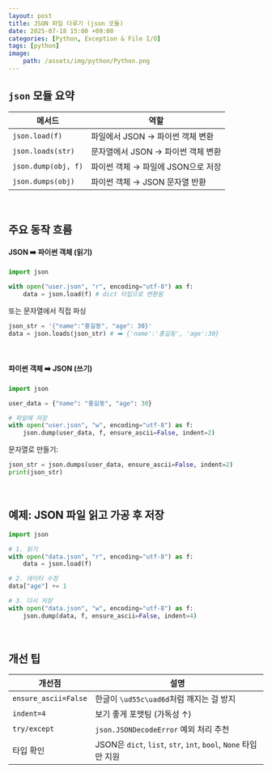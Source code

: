 ```yaml
---
layout: post
title: JSON 파일 다루기 (json 모듈)
date: 2025-07-18 15:00 +09:00
categories: [Python, Exception & File I/O]
tags: [python]
image:
    path: /assets/img/python/Python.png
---
```


## `json` 모듈 요약

| 메서드              | 역할                               |
| ------------------- | ---------------------------------- |
| `json.load(f)`      | 파일에서 JSON → 파이썬 객체 변환   |
| `json.loads(str)`   | 문자열에서 JSON → 파이썬 객체 변환 |
| `json.dump(obj, f)` | 파이썬 객체 → 파일에 JSON으로 저장 |
| `json.dumps(obj)`   | 파이썬 객체 → JSON 문자열 반환     |

<br>

## 주요 동작 흐름

#### JSON ➡️ 파이썬 객체 (읽기)

```python
import json

with open("user.json", "r", encoding="utf-8") as f:
    data = json.load(f) # dict 타입으로 변환됨
```

또는 문자열에서 직접 파싱

```python
json_str = '{"name":"홍길동", "age": 30}'
data = json.loads(json_str) # ➡️ {'name':'홍길동', 'age':30}
```

<br>

#### 파이썬 객체 ➡️ JSON (쓰기)

```python
import json

user_data = {"name": "홍길동", "age": 30}

# 파일에 저장
with open("user.json", "w", encoding="utf-8") as f:
    json.dump(user_data, f, ensure_ascii=False, indent=2)
```

문자열로 만들기:

```python
json_str = json.dumps(user_data, ensure_ascii=False, indent=2)
print(json_str)
```

<br>

## 예제: JSON 파일 읽고 가공 후 저장

```python
import json

# 1. 읽기
with open("data.json", "r", encoding="utf-8") as f:
    data = json.load(f)

# 2. 데이터 수정
data["age"] += 1

# 3. 다시 저장
with open("data.json", "w", encoding="utf-8") as f:
    json.dump(data, f, ensure_ascii=False, indent=4)
```

<br>

## 개선 팁

| 개선점                  | 설명                                                        |
| -------------------- | --------------------------------------------------------- |
| `ensure_ascii=False` | 한글이 `\ud55c\uad6d`처럼 깨지는 걸 방지                             |
| `indent=4`           | 보기 좋게 포맷팅 (가독성 ↑)                                         |
| `try/except`         | `json.JSONDecodeError` 예외 처리 추천                           |
| 타입 확인                | JSON은 `dict`, `list`, `str`, `int`, `bool`, `None` 타입만 지원 |
